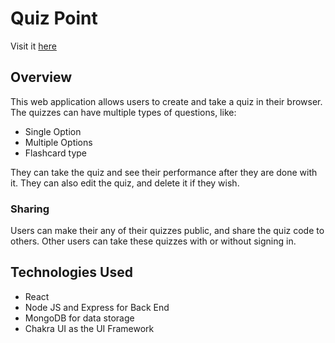 # Quiz Point

Visit it [here](https://quizpoint1.herokuapp.com/#/) 

## Overview

This web application allows users to create and take a quiz in their browser. The quizzes can have multiple types 
of questions, like:
* Single Option 
* Multiple Options 
* Flashcard type

They can take the quiz and see their performance after they are done with it. They can also 
edit the quiz, and delete it if they wish. 

### Sharing 

Users can make their any of their quizzes public, and share the quiz code to others. 
Other users can take these quizzes with or without signing in.

## Technologies Used

* React 
* Node JS and Express for Back End 
* MongoDB for data storage 
* Chakra UI as the UI Framework
